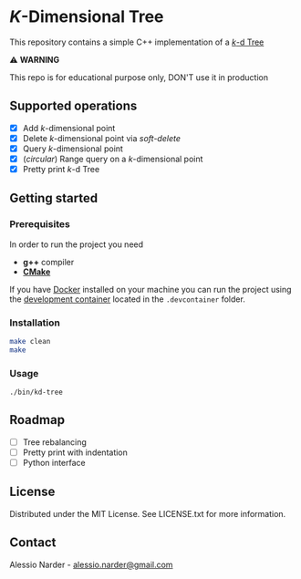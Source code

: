 # _K_-Dimensional Tree

This repository contains a simple C++ implementation of a [_k_-d Tree](https://en.wikipedia.org/wiki/_k_-d_tree)

:warning: **WARNING**

This repo is for educational purpose only, DON'T use it in production

## Supported operations

- [x] Add _k_-dimensional point
- [x] Delete _k_-dimensional point via _soft-delete_
- [x] Query _k_-dimensional point
- [x] (_circular_) Range query on a _k_-dimensional point 
- [x] Pretty print _k_-d Tree

## Getting started

### Prerequisites

In order to run the project you need

- **g++** compiler
- [**CMake**](https://cmake.org/)

If you have [Docker](https://docs.docker.com/engine/install/) installed on your machine you can run the project using the [development container]((https://containers.dev/) ) located in the `.devcontainer` folder.

### Installation

```bash
make clean
make
```

### Usage

```
./bin/kd-tree
```

## Roadmap

- [ ] Tree rebalancing
- [ ] Pretty print with indentation
- [ ] Python interface

## License
Distributed under the MIT License. See LICENSE.txt for more information.

## Contact

Alessio Narder - <a href="mailto:alessio.narder@gmail.com">alessio.narder@gmail.com</a>
